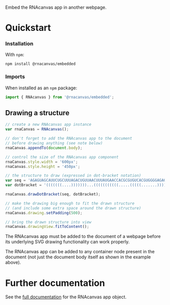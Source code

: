 Embed the RNAcanvas app in another webpage.

# Quickstart

### Installation

With `npm`:

```
npm install @rnacanvas/embedded
```

### Imports

When installed as an `npm` package:

```javascript
import { RNAcanvas } from '@rnacanvas/embedded';
```

## Drawing a structure

```javascript
// create a new RNAcanvas app instance
var rnaCanvas = RNAcanvas();

// don't forget to add the RNAcanvas app to the document
// before drawing anything (see note below)
rnaCanvas.appendTo(document.body);

// control the size of the RNAcanvas app component
rnaCanvas.style.width = '600px';
rnaCanvas.style.height = '450px';

// the structure to draw (expressed in dot-bracket notation)
var seq = 'AGAGUAGCAUUCUGCUUUAGACUGUUAACUUUAUGAACCACGCGUGUCACGUGGGGAGAGUUAACAGCGCCC';
var dotBracket = '(((((((....)))))))...(((((((((((.....(((((.......)))))..))))))))))).....';

rnaCanvas.drawDotBracket(seq, dotBracket);

// make the drawing big enough to fit the drawn structure
// (and include some extra space around the drawn structure)
rnaCanvas.drawing.setPadding(500);

// bring the drawn structure into view
rnaCanvas.drawingView.fitToContent();
```

The RNAcanvas app must be added to the document of a webpage
before its underlying SVG drawing functionality can work properly.

The RNAcanvas app can be added to any container node present in the document
(not just the document body itself as shown in the example above).

# Further documentation

See the [full documentation](https://pzhaojohnson.github.io/rnacanvas.app-object/) for the RNAcanvas app object.

